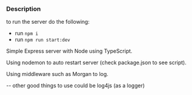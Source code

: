 ### Description

to run the server do the following:

- run `npm i`
- run `npm run start:dev`

Simple Express server with Node using TypeScript.

Using nodemon to auto restart server (check package.json to see script).

Using middleware such as Morgan to log.

--
other good things to use could be
log4js (as a logger)
